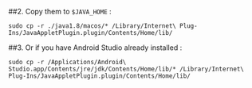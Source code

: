 

##2. Copy them to `$JAVA_HOME` : 

```
sudo cp -r ./java1.8/macos/* /Library/Internet\ Plug-Ins/JavaAppletPlugin.plugin/Contents/Home/lib/
```

##3. Or if you have Android Studio already installed : 

```
sudo cp -r /Applications/Android\ Studio.app/Contents/jre/jdk/Contents/Home/lib/* /Library/Internet\ Plug-Ins/JavaAppletPlugin.plugin/Contents/Home/lib/
```
